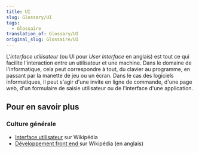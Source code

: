 ```yaml
---
title: UI
slug: Glossary/UI
tags:
  - Glossaire
translation_of: Glossary/UI
original_slug: Glossaire/UI
---
```

L'_interface utilisateur_ (ou UI pour _User Interface_ en anglais) est tout ce qui facilite l'interaction entre un utilisateur et une machine. Dans le domaine de l'informatique, cela peut correspondre à tout, du clavier au programme, en passant par la manette de jeu ou un écran. Dans le cas des logiciels informatiques, il peut s'agir d'une invite en ligne de commande, d'une page web, d'un formulaire de saisie utilisateur ou de l'interface d'une application.

## Pour en savoir plus

### Culture générale

- [Interface utilisateur](https://fr.wikipedia.org/wiki/Interface_utilisateur) sur Wikipédia
- [Développement front end ](https://en.wikipedia.org/wiki/Front_end_development)sur Wikipédia (en anglais)
